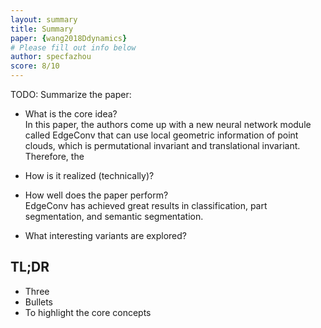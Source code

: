 ```yaml
---
layout: summary
title: Summary
paper: {wang2018Ddynamics}
# Please fill out info below
author: specfazhou
score: 8/10
---
```


TODO: Summarize the paper:
* What is the core idea? <br/>
In this paper, the authors come up with a new neural network module called EdgeConv that can use local geometric information of point clouds, which is permutational invariant and translational invariant. Therefore, the 


* How is it realized (technically)? <br/>


* How well does the paper perform? <br/>
EdgeConv has achieved great results in classification, part segmentation, and semantic segmentation. 
* What interesting variants are explored?

## TL;DR
* Three
* Bullets
* To highlight the core concepts

